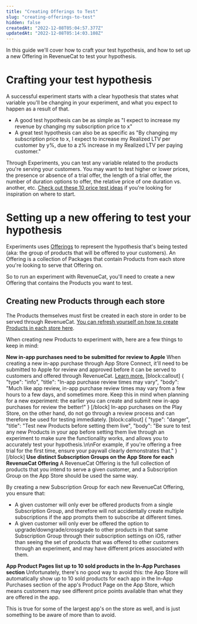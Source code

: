 ```yaml
---
title: "Creating Offerings to Test"
slug: "creating-offerings-to-test"
hidden: false
createdAt: "2022-12-08T05:04:57.377Z"
updatedAt: "2022-12-08T05:14:03.108Z"
---
```

In this guide we'll cover how to craft your test hypothesis, and how to set up a new Offering in RevenueCat to test your hypothesis.

# Crafting your test hypothesis

A successful experiment starts with a clear hypothesis that states what variable you'll be changing in your experiment, and what you expect to happen as a result of that.

* A good test hypothesis can be as simple as "I expect to increase my revenue by changing my subscription price to x"
* A great test hypothesis can also be as specific as "By changing my subscription price to x, I expect to increase my Realized LTV per customer by y%, due to a z% increase in my Realized LTV per paying customer."

Through Experiments, you can test any variable related to the products you're serving your customers. You may want to test higher or lower prices, the presence or absence of a trial offer, the length of a trial offer, the number of duration options to offer, the relative price of one duration vs. another, etc. [Check out these 10 price test ideas](https://www.revenuecat.com/blog/growth/10-price-test-ideas-for-your-mobile-app/) if you're looking for inspiration on where to start.

# Setting up a new offering to test your hypothesis

Experiments uses [Offerings](https://www.revenuecat.com/docs/entitlements#offerings) to represent the hypothesis that's being tested (aka: the group of products that will be offered to your customers). An Offering is a collection of Packages that contain Products from each store you're looking to serve that Offering on.

So to run an experiment with RevenueCat, you'll need to create a new Offering that contains the Products you want to test.

## Creating new Products through each store
The Products themselves must first be created in each store in order to be served through RevenueCat. [You can refresh yourself on how to create Products in each store here](https://www.revenuecat.com/docs/entitlements#store-configuration).

When creating new Products to experiment with, here are a few things to keep in mind:

**New in-app purchases need to be submitted for review to Apple**
When creating a new in-app purchase through App Store Connect, it'll need to be submitted to Apple for review and approved before it can be served to customers and offered through RevenueCat. [Learn more.](https://help.apple.com/app-store-connect/#/dev1986a0e5c)
[block:callout]
{
  "type": "info",
  "title": "In-app purchase review times may vary",
  "body": "Much like app review, in-app purchase review times may vary from a few hours to a few days, and sometimes more. Keep this in mind when planning for a new experiment: the earlier you can create and submit new in-app purchases for review the better!"
}
[/block]
In-app purchases on the Play Store, on the other hand, do not go through a review process and can therefore be used for testing immediately.
[block:callout]
{
  "type": "danger",
  "title": "Test new Products before setting them live",
  "body": "Be sure to test any new Products in your app before setting them live through an experiment to make sure the functionality works, and allows you to accurately test your hypothesis.\n\nFor example, if you're offering a free trial for the first time, ensure your paywall clearly demonstrates that."
}
[/block]
**Use distinct Subscription Groups on the App Store for each RevenueCat Offering** 
A RevenueCat Offering is the full collection of products that you intend to serve a given customer, and a Subscription Group on the App Store should be used the same way. 

By creating a new Subscription Group for each new RevenueCat Offering, you ensure that:
- A given customer will only ever be offered products from a single Subscription Group, and therefore will not accidentally create multiple subscriptions if the app prompts them to subscribe at different times.
- A given customer will only ever be offered the option to upgrade/downgrade/crossgrade to other products in that same Subscription Group through their subscription settings on iOS, rather than seeing the set of products that was offered to other customers through an experiment, and may have different prices associated with them.

**App Product Pages list up to 10 sold products in the In-App Purchases section**
Unfortunately, there's no good way to avoid this: the App Store will automatically show up to 10 sold products for each app in the In-App Purchases section of the app's Product Page on the App Store, which means customers may see different price points available than what they are offered in the app.

This is true for some of the largest app's on the store as well, and is just something to be aware of more than to avoid.